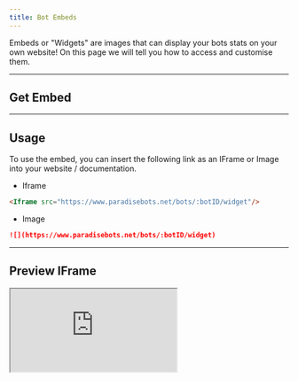 ```yaml
---
title: Bot Embeds
---
```


Embeds or "Widgets" are images that can display your bots stats on your own website! On this page we will tell you how to access and customise them.

---

## Get Embed

<Route method="GET" path="/bots/{botid}/widget" />

---

## Usage
To use the embed, you can insert the following link as an IFrame or Image into your website / documentation.

* Iframe
```markdown
<Iframe src="https://www.paradisebots.net/bots/:botID/widget"/>
```

* Image
```markdown
![](https://www.paradisebots.net/bots/:botID/widget)
```

---

## Preview IFrame

<Iframe src="https://paradisebots.net/bots/746631296515571725/widget.png"/>

---

In this example we used just a plain embed which defaults to .svg, We also used a Iframe to display the example
